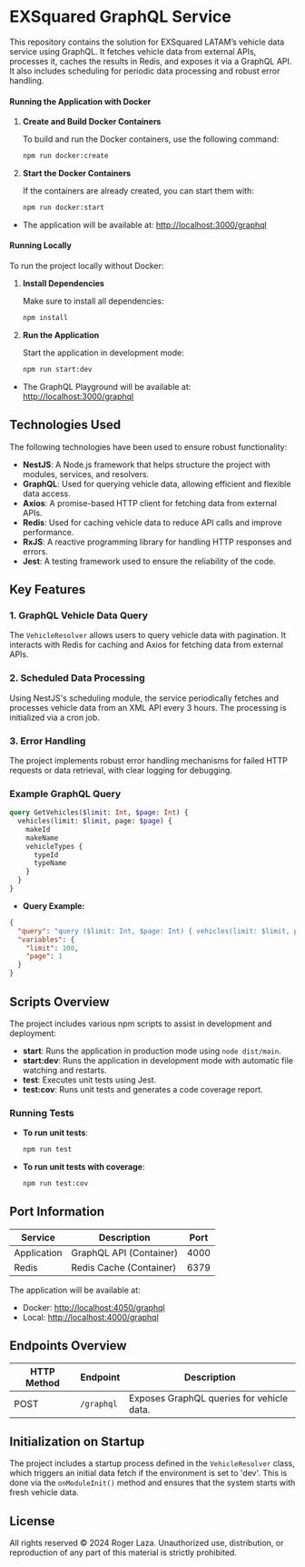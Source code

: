 
# EXSquared GraphQL Service

This repository contains the solution for EXSquared LATAM’s vehicle data service using GraphQL. It fetches vehicle data from external APIs, processes it, caches the results in Redis, and exposes it via a GraphQL API. It also includes scheduling for periodic data processing and robust error handling.

#### Running the Application with Docker ####

1. **Create and Build Docker Containers**

   To build and run the Docker containers, use the following command:
   ```bash
   npm run docker:create
   ```

2. **Start the Docker Containers**

   If the containers are already created, you can start them with:
   ```bash
   npm run docker:start
   ```

- The application will be available at: [http://localhost:3000/graphql](http://localhost:3000/graphql)

#### Running Locally ####

To run the project locally without Docker:

1. **Install Dependencies**

   Make sure to install all dependencies:
   ```bash
   npm install
   ```

2. **Run the Application**

   Start the application in development mode:
   ```bash
   npm run start:dev
   ```

- The GraphQL Playground will be available at: [http://localhost:3000/graphql](http://localhost:3000/graphql)
 
## Technologies Used

The following technologies have been used to ensure robust functionality:

- **NestJS**: A Node.js framework that helps structure the project with modules, services, and resolvers.
- **GraphQL**: Used for querying vehicle data, allowing efficient and flexible data access.
- **Axios**: A promise-based HTTP client for fetching data from external APIs.
- **Redis**: Used for caching vehicle data to reduce API calls and improve performance.
- **RxJS**: A reactive programming library for handling HTTP responses and errors.
- **Jest**: A testing framework used to ensure the reliability of the code.

## Key Features

### 1. GraphQL Vehicle Data Query
The `VehicleResolver` allows users to query vehicle data with pagination. It interacts with Redis for caching and Axios for fetching data from external APIs.

### 2. Scheduled Data Processing
Using NestJS's scheduling module, the service periodically fetches and processes vehicle data from an XML API every 3 hours. The processing is initialized via a cron job.

### 3. Error Handling
The project implements robust error handling mechanisms for failed HTTP requests or data retrieval, with clear logging for debugging.

### Example GraphQL Query

```graphql
query GetVehicles($limit: Int, $page: Int) {
  vehicles(limit: $limit, page: $page) {
    makeId
    makeName
    vehicleTypes {
      typeId
      typeName
    }
  }
}
```

- **Query Example:**

```json
{
  "query": "query ($limit: Int, $page: Int) { vehicles(limit: $limit, page: $page) { makeId makeName vehicleTypes { typeId typeName } } }",
  "variables": {
    "limit": 100,
    "page": 1
  }
}
```

## Scripts Overview

The project includes various npm scripts to assist in development and deployment:

- **start**: Runs the application in production mode using `node dist/main`.
- **start:dev**: Runs the application in development mode with automatic file watching and restarts.
- **test**: Executes unit tests using Jest.
- **test:cov**: Runs unit tests and generates a code coverage report.

### Running Tests

- **To run unit tests**:
  ```bash
  npm run test
  ```

- **To run unit tests with coverage**:
  ```bash
  npm run test:cov
  ```

## Port Information

| Service    | Description                    | Port         |
|------------|--------------------------------|--------------|
| Application| GraphQL API (Container)        | 4000         |
| Redis      | Redis Cache (Container)        | 6379         |

The application will be available at:
- Docker: [http://localhost:4050/graphql](http://localhost:4050/graphql)
- Local: [http://localhost:4000/graphql](http://localhost:4000/graphql)

## Endpoints Overview

| HTTP Method | Endpoint         | Description                                 |
|-------------|------------------|---------------------------------------------|
| POST        | `/graphql`       | Exposes GraphQL queries for vehicle data.   |

## Initialization on Startup

The project includes a startup process defined in the `VehicleResolver` class, which triggers an initial data fetch if the environment is set to 'dev'. This is done via the `onModuleInit()` method and ensures that the system starts with fresh vehicle data.
  
## License

All rights reserved © 2024 Roger Laza. Unauthorized use, distribution, or reproduction of any part of this material is strictly prohibited.